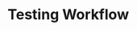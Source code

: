 # Testing Workflow

<!---
  TODO Testing in markdown - update  
  BODY Here's a description  
  BODY
  BODY - [x] This is now checked - updated  
  BODY
  BODY - [x] Checked item  

  TODO Here's more testing
  BODY Here's a description
  BODY
  BODY - [ ] This isn't done
  BODY
  BODY - [x] This is done
--->